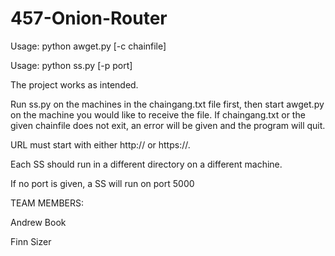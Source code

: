 # 457-Onion-Router
Usage: python awget.py <URL> [-c chainfile]

Usage: python ss.py [-p port]

The project works as intended.

Run ss.py on the machines in the chaingang.txt file first, then start awget.py on the machine you would like to receive the file. If chaingang.txt or the given chainfile does not exit, an error will be given and the program will quit. 

URL must start with either http:// or https://.

Each SS should run in a different directory on a different machine.

If no port is given, a SS will run on port 5000

TEAM MEMBERS:

Andrew Book

Finn Sizer
